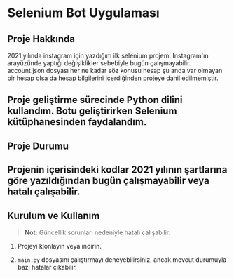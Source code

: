 # Selenium Bot Uygulaması

## Proje Hakkında

2021 yılında instagram için yazdığım ilk selenium projem. Instagram'ın arayüzünde yaptığı değişiklikler sebebiyle bugün çalışmayabilir. account.json dosyası her ne kadar söz konusu hesap şu anda var olmayan bir hesap olsa da hesap bilgilerini içerdiğinden projeye dahil edilmemiştir. 

Proje geliştirme sürecinde **Python** dilini kullandım. Botu geliştirirken Selenium kütüphanesinden faydalandım.
---

## Proje Durumu

Projenin içerisindeki kodlar 2021 yılının şartlarına göre yazıldığından bugün çalışmayabilir veya hatalı çalışabilir.
---

## Kurulum ve Kullanım

> **Not:** Güncellik sorunları nedeniyle hatalı çalışabilir.
 
1. Projeyi klonlayın veya indirin.

2. `main.py` dosyasını çalıştırmayı deneyebilirsiniz, ancak mevcut durumuyla bazı hatalar çıkabilir.
